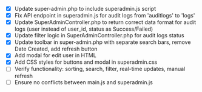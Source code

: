 - [x] Update super-admin.php to include superadmin.js script
- [x] Fix API endpoint in superadmin.js for audit logs from 'auditlogs' to 'logs'
- [x] Update SuperAdminController.php to return correct data format for audit logs (user instead of user_id, status as Success/Failed)
- [x] Update filter logic in SuperAdminController.php for audit logs status
- [x] Update toolbar in super-admin.php with separate search bars, remove Date Created, add refresh button
- [x] Add modal for edit user in HTML
- [x] Add CSS styles for buttons and modal in superadmin.css
- [ ] Verify functionality: sorting, search, filter, real-time updates, manual refresh
- [ ] Ensure no conflicts between main.js and superadmin.js

